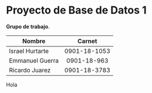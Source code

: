 # Proyecto de Base de Datos 1 

**Grupo de trabajo**.

| Nombre   |   Carnet      | 
|----------|:-------------:|
| Israel Hurtarte |  0901-18-1053 | 
| Emmanuel Guerra |  0901-18-963   | 
| Ricardo Juarez  |  0901-18-3783 |

Hola